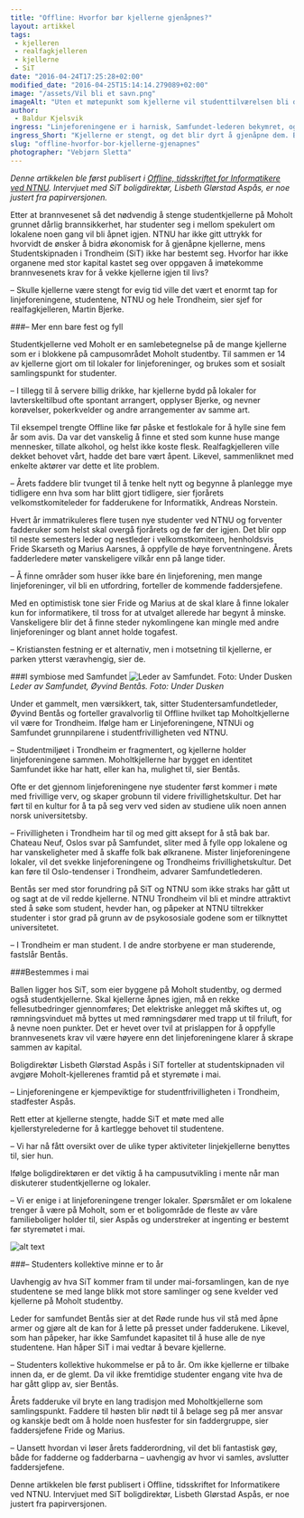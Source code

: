 ```yaml
---
title: "Offline: Hvorfor bør kjellerne gjenåpnes?"
layout: artikkel 
tags: 
 - kjelleren
 - realfagkjelleren
 - kjellerne
 - SiT
date: "2016-04-24T17:25:28+02:00"
modified_date: "2016-04-25T15:14:14.279089+02:00"
image: "/assets/Vil bli et savn.png"
imageAlt: "Uten et møtepunkt som kjellerne vil studenttilværelsen bli dårligere både under og etter fadderperioden, sier (fra venstre) fjorårets faddersjef Andreas Norstein, kjellersjef Martin Bjerke og årets faddersjef Fride Skarseth."
author:
 - Baldur Kjelsvik
ingress: "Linjeforeningene er i harnisk, Samfundet-lederen bekymret, og Faddersjefene i knipe. Studentkjellerne er stengt på ubestemt tid, og studenter undrer: Vil de noen gang bli åpnet igjen?"
ingress_Short: "Kjellerne er stengt, og det blir dyrt å gjenåpne dem. Bør vi likevel åpne lommeboka?"
slug: "offline-hvorfor-bor-kjellerne-gjenapnes"
photographer: "Vebjørn Sletta"
---
```

*Denne artikkelen ble først publisert i [Offline, tidsskriftet for Informatikere ved NTNU](https://online.ntnu.no/media/images/offline/offline_nr_2_-_2016.pdf). Intervjuet med SiT boligdirektør, Lisbeth Glørstad Aspås, er noe justert fra papirversjonen.*



Etter at brannvesenet så det nødvendig å stenge studentkjellerne på Moholt grunnet dårlig brannsikkerhet, har studenter seg i mellom spekulert om lokalene noen gang vil bli åpnet igjen. NTNU har ikke gitt uttrykk for hvorvidt de ønsker å bidra økonomisk for å gjenåpne kjellerne, mens Studentskipnaden i Trondheim (SiT) ikke har bestemt seg. Hvorfor har ikke organene med stor kapital kastet seg over oppgaven å imøtekomme brannvesenets krav for å vekke kjellerne igjen til livs?
 
– Skulle kjellerne være stengt for evig tid ville det vært et enormt tap for linjeforeningene, studentene, NTNU og hele Trondheim, sier sjef for realfagkjelleren, Martin Bjerke.

###– Mer enn bare fest og fyll

Studentkjellerne ved Moholt er en samlebetegnelse på de mange kjellerne som er i blokkene på campusområdet Moholt studentby. Til sammen er 14 av kjellerne gjort om til lokaler for linjeforeninger, og brukes som et sosialt samlingspunkt for studenter. 

– I tillegg til å servere billig drikke, har kjellerne bydd på lokaler for lavterskeltilbud ofte spontant arrangert, opplyser Bjerke, og nevner korøvelser, pokerkvelder og andre arrangementer av samme art. 

Til eksempel trengte Offline like før påske et festlokale for å hylle sine fem år som avis. Da var det vanskelig å finne et sted som kunne huse mange mennesker, tillate alkohol, og helst ikke koste flesk. Realfagkjelleren ville dekket behovet vårt, hadde det bare vært åpent. Likevel, sammenliknet med enkelte aktører var dette et lite problem.

– Årets faddere blir tvunget til å tenke helt nytt og begynne å planlegge mye tidligere enn hva som har blitt gjort tidligere, sier fjorårets velkomstkomiteleder for fadderukene for Informatikk, Andreas Norstein. 

Hvert år immatrikuleres flere tusen nye studenter ved NTNU og forventer fadderuker som helst skal overgå fjorårets og de før der igjen. Det blir opp til neste semesters leder og nestleder i velkomstkomiteen, henholdsvis Fride Skarseth og Marius Aarsnes, å oppfylle de høye forventningene. Årets fadderledere møter vanskeligere vilkår enn på lange tider.

– Å finne områder som huser ikke bare én linjeforening, men mange linjeforeninger, vil bli en utfordring, forteller de kommende faddersjefene. 

Med en optimistisk tone sier Fride og Marius at de skal klare å finne lokaler kun for informatikere, til tross for at utvalget allerede har begynt å minske. Vanskeligere blir det å finne steder nykomlingene kan mingle med andre linjeforeninger og blant annet holde togafest.

– Kristiansten festning er et alternativ, men i motsetning til kjellerne, er parken ytterst væravhengig, sier de.

###I symbiose med Samfundet
![Leder av Samfundet. Foto: Under Dusken](http://folk.ntnu.no/baldurk/random/bentaas.jpg "Bentås, Samfundet")  *Leder av Samfundet, Øyvind Bentås. Foto: Under Dusken*

Under et gammelt, men værsikkert, tak, sitter Studentersamfundetleder, Øyvind Bentås og forteller gravalvorlig til Offline hvilket tap Moholtkjellerne vil være for Trondheim. Ifølge ham er Linjeforeningene, NTNUi og Samfundet grunnpilarene i studentfrivilligheten ved NTNU. 

– Studentmiljøet i Trondheim er fragmentert, og kjellerne holder linjeforeningene sammen. Moholtkjellerne har bygget en identitet Samfundet ikke har hatt, eller kan ha, mulighet til, sier Bentås.

Ofte er det gjennom linjeforeningene nye studenter først kommer i møte med frivillige verv, og skaper grobunn til videre frivillighetskultur. Det har ført til en kultur for å ta på seg verv ved siden av studiene ulik noen annen norsk universitetsby.

– Frivilligheten i Trondheim har til og med gitt aksept for å stå bak bar. Chateau Neuf, Oslos svar på Samfundet, sliter med å fylle opp lokalene og har vanskeligheter med å skaffe folk bak ølkranene. Mister linjeforeningene lokaler, vil det svekke linjeforeningene og Trondheims frivillighetskultur. Det kan føre til Oslo-tendenser i Trondheim, advarer Samfundetlederen.

Bentås ser med stor forundring på SiT og NTNU som ikke straks har gått ut og sagt at de vil redde kjellerne. NTNU Trondheim vil bli et mindre attraktivt sted å søke som student, hevder han, og påpeker at NTNU tiltrekker studenter i stor grad på grunn av de psykososiale godene som er tilknyttet universitetet.

– I Trondheim er man student. I de andre storbyene er man studerende, fastslår Bentås. 

###Bestemmes i mai

Ballen ligger hos SiT, som eier byggene på Moholt studentby, og dermed også studentkjellerne. Skal kjellerne åpnes igjen, må en rekke fellesutbedringer gjennomføres; Det elektriske anlegget må skiftes ut, og rømningsvinduet må byttes ut med rømningsdører med trapp ut til friluft, for å nevne noen punkter. Det er hevet over tvil at prislappen for å oppfylle brannvesenets krav vil være høyere enn det linjeforeningene klarer å skrape sammen av kapital.

Boligdirektør Lisbeth Glørstad Aspås i SiT forteller at studentskipnaden vil avgjøre Moholt-kjellerenes framtid på et styremøte i mai.

– Linjeforeningene er kjempeviktige for studentfrivilligheten i Trondheim, stadfester Aspås.

Rett etter at kjellerne stengte, hadde SiT et møte med alle kjellerstyrelederne for å kartlegge behovet til studentene.

– Vi har nå fått oversikt over de ulike typer aktiviteter linjekjellerne benyttes til, sier hun.

Ifølge boligdirektøren er det viktig å ha campusutvikling i mente når man diskuterer studentkjellerne og lokaler.

– Vi er enige i at linjeforeningene trenger lokaler. Spørsmålet er om lokalene trenger å være på Moholt, som er et boligområde de fleste av våre familieboliger holder til, sier Aspås og understreker at ingenting er bestemt før styremøtet i mai.

![alt text](https://www.sit.no/sites/default/files/styles/personbilde/public/styret/_S9A4756.jpg "Aspås, SiT")

###– Studenters kollektive minne er to år

Uavhengig av hva SiT kommer fram til under mai-forsamlingen, kan de nye studentene se med lange blikk mot store samlinger og sene kvelder ved kjellerne på Moholt studentby. 

Leder for samfundet Bentås sier at det Røde runde hus vil stå med åpne armer og gjøre alt de kan for å lette på presset under fadderukene. Likevel, som han påpeker, har ikke Samfundet kapasitet til å huse alle de nye studentene. Han håper SiT i mai vedtar å bevare kjellerne.

– Studenters kollektive hukommelse er på to år. Om ikke kjellerne er tilbake innen da, er de glemt. Da vil ikke fremtidige studenter engang vite hva de har gått glipp av, sier Bentås.

Årets fadderuke vil bryte en lang tradisjon med Moholtkjellerne som samlingspunkt. Faddere til høsten blir nødt til å belage seg på mer ansvar og kanskje bedt om å holde noen husfester for sin faddergruppe, sier faddersjefene Fride og Marius.

– Uansett hvordan vi løser årets fadderordning, vil det bli fantastisk gøy, både for fadderne og fadderbarna – uavhengig av hvor vi samles, avslutter faddersjefene. 


Denne artikkelen ble først publisert i Offline, tidsskriftet for Informatikere ved NTNU. Intervjuet med SiT boligdirektør, Lisbeth Glørstad Aspås, er noe justert fra papirversjonen.